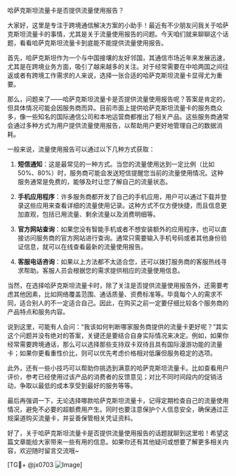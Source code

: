哈萨克斯坦流量卡是否提供流量使用报告？

大家好，这里是专注于跨境通信解决方案的小助手！最近有不少朋友问我关于哈萨克斯坦流量卡的事情，尤其是关于流量使用报告的问题。今天咱们就来聊聊这个话题，看看哈萨克斯坦流量卡到底能不能提供流量使用报告。

首先，哈萨克斯坦作为一个与中国接壤的友好邻国，其通信市场近年来发展迅速，尤其是在跨境业务方面，吸引了越来越多的关注。对于经常需要在中哈两国之间往返或者有跨境工作需求的人来说，选择一张合适的哈萨克斯坦流量卡显得尤为重要。

那么，问题来了——哈萨克斯坦流量卡是否提供流量使用报告呢？答案是肯定的，但具体情况可能会因服务商而异。目前市面上提供哈萨克斯坦流量卡的服务商众多，像一些知名的国际通信公司和本地运营商都推出了相关产品。这些服务商通常会通过多种方式为用户提供流量使用报告，以帮助用户更好地管理自己的数据消耗。

一般来说，流量使用报告可以通过以下几种方式获取：

1. **短信通知**：这是最常见的一种方式。当您的流量使用达到一定比例（比如50%、80%）时，服务商可能会发送短信提醒您当前的流量使用情况。这种服务通常是免费的，能够及时让您了解自己的流量状态。

2. **手机应用程序**：许多服务商都开发了自己的手机应用，用户可以通过下载并登录这些应用来查看详细的流量使用记录。这种方式不仅方便快捷，而且信息更加直观，包括已用流量、剩余流量以及消费明细等。

3. **官方网站查询**：如果您没有智能手机或者不想安装额外的应用程序，也可以直接访问服务商的官方网站进行查询。通常只需要输入手机号码或者其他身份验证信息，就可以在线查看最新的流量使用报告。

4. **客服电话咨询**：如果以上方法都不太适合您，还可以拨打服务商的客服热线寻求帮助。客服人员会根据您的需求提供相应的流量使用信息。

当然，在选择哈萨克斯坦流量卡时，除了关注是否提供流量使用报告外，还需要考虑其他因素，比如网络覆盖范围、通话质量、资费标准等。毕竟每个人的需求不同，适合别人的不一定适合自己。因此，在购买之前一定要仔细比较各个服务商的产品特点和服务内容。

说到这里，可能有人会问：“我该如何判断哪家服务商提供的流量卡更好呢？”其实这个问题并没有绝对的答案，关键还是要结合自身实际情况来决定。例如，如果你经常需要跨境通话，那么可以选择那些支持双卡双待且具有国际漫游功能的流量卡；如果你更看重性价比，则可以优先考虑价格相对低廉但服务稳定的选项。

此外，还有一些小技巧可以帮助你挑选到满意的哈萨克斯坦流量卡。比如查看用户评价，参考已经使用过该产品的消费者的反馈意见；对比不同时间段内的促销活动，争取以最低的成本享受到最好的服务等等。

最后再强调一下，无论选择哪款哈萨克斯坦流量卡，记得定期检查自己的流量使用情况，避免不必要的超额费用产生。同时也要注意保护个人信息安全，确保通过正规渠道购买流量卡，并妥善保管相关凭证资料。

好了，关于哈萨克斯坦流量卡是否提供流量使用报告的话题就聊到这里啦！希望这篇文章能给大家带来一些有用的信息。如果你还有其他疑问或想要了解更多相关内容，欢迎随时留言交流哦~

[TG💪+ @jx0703 ![Image](https://github.com/user-attachments/assets/dbca1d08-cadb-493c-b0ec-ad6f7a83f270)]
